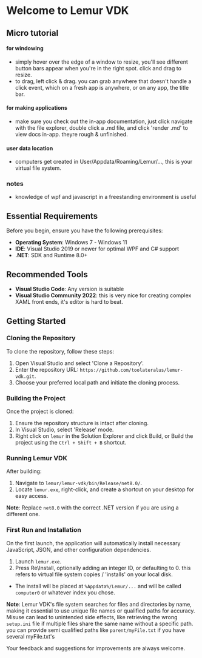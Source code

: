 
# Welcome to Lemur VDK 
## Micro tutorial 
#### for windowing
- simply hover over the edge of a window to resize, you'll see different button bars appear when you're in the right spot. click and drag to resize.
- to drag, left click & drag. you can grab anywhere that doesn't handle a click event, which on a fresh app is anywhere, or on any app, the title bar.
#### for making applications
- make sure you check out the in-app documentation, just click navigate with the file explorer, double click a .md file, and click 'render .md' to view docs in-app. theyre rough & unfinished.
#### user data location
- computers get created in User/Appdata/Roaming/Lemur/..., this is your virtual file system.
### notes
- knowledge of wpf and javascript in a freestanding environment is useful

## Essential Requirements
Before you begin, ensure you have the following prerequisites:

- **Operating System**: Windows 7 - Windows 11
- **IDE**: Visual Studio 2019 or newer for optimal WPF and C# support
- **.NET**: SDK and Runtime 8.0+

## Recommended Tools
- **Visual Studio Code**: Any version is suitable
- **Visual Studio Community 2022**: this is very nice for creating complex XAML front ends, it's editor is hard to beat.
## Getting Started

### Cloning the Repository
To clone the repository, follow these steps:

1. Open Visual Studio and select 'Clone a Repository'.
2. Enter the repository URL: `https://github.com/toolateralus/lemur-vdk.git`.
3. Choose your preferred local path and initiate the cloning process.

### Building the Project
Once the project is cloned:

1. Ensure the repository structure is intact after cloning.
2. In Visual Studio, select 'Release' mode.
3. Right click on `lemur` in the Solution Explorer and click Build, or Build the project using the `Ctrl + Shift + B` shortcut.

### Running Lemur VDK
After building:

1. Navigate to `lemur/lemur-vdk/bin/Release/net8.0/`.
2. Locate `lemur.exe`, right-click, and create a shortcut on your desktop for easy access.

**Note**: Replace `net8.0` with the correct .NET version if you are using a different one.

### First Run and Installation
On the first launch, the application will automatically install necessary JavaScript, JSON, and other configuration dependencies.

1. Launch `lemur.exe`.
2. Press Re\Install, optionally adding an integer ID, or defaulting to 0. this refers to virtual file system copies / 'installs' on your local disk.
- The install will be placed at `%Appdata%/Lemur/...` and will be called `computer0` or whatever index you chose.


**Note**: 
Lemur VDK's file system searches for files and directories by name, making it essential to use unique file names or qualified paths for accuracy.
Misuse can lead to unintended side effects, like retrieving the wrong `setup.ini` file if multiple files share the same name without a specific path.
you can provide semi qualified paths like `parent/myFile.txt` if you have several myFile.txt's




Your feedback and suggestions for improvements are always welcome.

